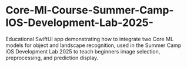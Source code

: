 # Core-Ml-Course-Summer-Camp-IOS-Development-Lab-2025-
Educational SwiftUI app demonstrating how to integrate two Core ML models for object and landscape recognition, used in the Summer Camp iOS Development Lab 2025 to teach beginners image selection, preprocessing, and prediction display. 
